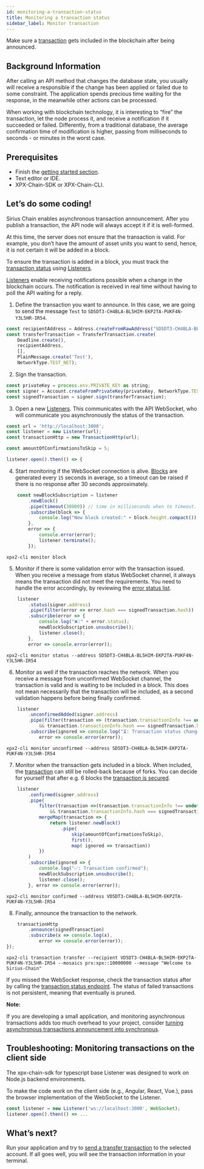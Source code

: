 ```yaml
---
id: monitoring-a-transaction-status
title: Monitoring a transaction status
sidebar_label: Monitor transaction
---
```

Make sure a [transaction](../../protocol/transaction.md) gets included in the blockchain after being announced.

## Background Information 

After calling an API method that changes the database state, you usually will receive a responsible if the change has been applied or failed due to some constraint. The application spends precious time waiting for the response, in the meanwhile other actions can be processed.

When working with blockchain technology, it is interesting to “fire” the transaction, let the node process it, and receive a notification if it succeeded or failed. Differently, from a traditional database, the average confirmation time of modification is higher, passing from milliseconds to seconds - or minutes in the worst case.

## Prerequisites

- Finish the [getting started section](../../getting-started/setting-up-workstation.md).
- Text editor or IDE.
- XPX-Chain-SDK or XPX-Chain-CLI.

## Let’s do some coding!

Sirius Chain enables asynchronous transaction announcement. After you publish a transaction, the API node will always accept it if it is well-formed.

At this time, the server does not ensure that the transaction is valid. For example, you don’t have the amount of asset units you want to send, hence, it is not certain it will be added in a block.

To ensure the transaction is added in a block, you must track the [transaction status](../../protocol/transaction.md) using [Listeners](../../rest-api/websockets.md).

[Listeners](../../rest-api/websockets.md) enable receiving notifications possible when a change in the blockchain occurs. The notification is received in real time without having to poll the API waiting for a reply.

1. Define the transaction you want to announce. In this case, we are going to send the message `Test` to `SD5DT3-CH4BLA-BL5HIM-EKP2TA-PUKF4N-Y3L5HR-IR54`.


<!--DOCUSAURUS_CODE_TABS-->
<!--TypeScript-->
```js
const recipientAddress = Address.createFromRawAddress("SD5DT3-CH4BLA-BL5HIM-EKP2TA-PUKF4N-Y3L5HR-IR54");
const transferTransaction = TransferTransaction.create(
    Deadline.create(),
    recipientAddress,
    [],
    PlainMessage.create('Test'),
    NetworkType.TEST_NET);
```

<!--END_DOCUSAURUS_CODE_TABS-->

2. Sign the transaction.

<!--DOCUSAURUS_CODE_TABS-->
<!--TypeScript-->
```js
const privateKey = process.env.PRIVATE_KEY as string;
const signer = Account.createFromPrivateKey(privateKey, NetworkType.TEST_NET);
const signedTransaction = signer.sign(transferTransaction);
```

<!--END_DOCUSAURUS_CODE_TABS-->

3. Open a new [Listeners](../../rest-api/websockets.md). This communicates with the API WebSocket, who will communicate you asynchronously the status of the transaction.

<!--DOCUSAURUS_CODE_TABS-->
<!--TypeScript-->
```js
const url = 'http://localhost:3000';
const listener = new Listener(url);
const transactionHttp = new TransactionHttp(url);

const amountOfConfirmationsToSkip = 5;

listener.open().then(() => {
```

<!--END_DOCUSAURUS_CODE_TABS-->

4. Start monitoring if the WebSocket connection is alive. [Blocks](../../protocol/block.md) are generated every `15` seconds in average, so a timeout can be raised if there is no response after 30 seconds approximately.

<!--DOCUSAURUS_CODE_TABS-->
<!--TypeScript-->
```js
    const newBlockSubscription = listener
        .newBlock()
        .pipe(timeout(30000)) // time in milliseconds when to timeout.
        .subscribe(block => {
            console.log("New block created:" + block.height.compact());
        },
        error => {
            console.error(error);
            listener.terminate();
        });
```

<!--Bash-->
```
xpx2-cli monitor block
```

<!--END_DOCUSAURUS_CODE_TABS-->

5. Monitor if there is some validation error with the transaction issued. When you receive a message from status WebSocket channel, it always means the transaction did not meet the requirements. You need to handle the error accordingly, by reviewing the [error status list](../../rest-api/status-errors.md).

<!--DOCUSAURUS_CODE_TABS-->
<!--TypeScript-->
```js
    listener
        .status(signer.address)
        .pipe(filter(error => error.hash === signedTransaction.hash))
        .subscribe(error => {
            console.log("❌:" + error.status);
            newBlockSubscription.unsubscribe();
            listener.close();
        },
        error => console.error(error));
```

<!--Bash-->
```
xpx2-cli monitor status --address SD5DT3-CH4BLA-BL5HIM-EKP2TA-PUKF4N-Y3L5HR-IR54
```

<!--END_DOCUSAURUS_CODE_TABS-->

6. Monitor as well if the transaction reaches the network. When you receive a message from unconfirmed WebSocket channel, the transaction is valid and is waiting to be included in a block. This does not mean necessarily that the transaction will be included, as a second validation happens before being finally confirmed.

<!--DOCUSAURUS_CODE_TABS-->
<!--TypeScript-->
```js
    listener
        .unconfirmedAdded(signer.address)
        .pipe(filter(transaction => (transaction.transactionInfo !== undefined
            && transaction.transactionInfo.hash === signedTransaction.hash)))
        .subscribe(ignored => console.log("⏳: Transaction status changed to unconfirmed"),
            error => console.error(error));
```

<!--Bash-->
```
xpx2-cli monitor unconfirmed --address SD5DT3-CH4BLA-BL5HIM-EKP2TA-PUKF4N-Y3L5HR-IR54
```

<!--END_DOCUSAURUS_CODE_TABS-->

7. Monitor when the transaction gets included in a block. When included, the [transaction](../../protocol/transaction.md) can still be rolled-back because of forks. You can decide for yourself that after e.g. 6 blocks the [transaction is secured](https://gist.github.com/aleixmorgadas/3d856d318e60f901be09dbd23467b374).

<!--DOCUSAURUS_CODE_TABS-->
<!--TypeScript-->
```js
    listener
        .confirmed(signer.address)
        .pipe(
            filter(transaction =>(transaction.transactionInfo !== undefined
                && transaction.transactionInfo.hash === signedTransaction.hash)),
            mergeMap(transaction => {
                return listener.newBlock()
                    .pipe(
                        skip(amountOfConfirmationsToSkip),
                        first(),
                        map( ignored => transaction))
            })
        )
        .subscribe(ignored => {
            console.log("✅: Transaction confirmed");
            newBlockSubscription.unsubscribe();
            listener.close();
        }, error => console.error(error));
```

<!--Bash-->
```
xpx2-cli monitor confirmed --address VD5DT3-CH4BLA-BL5HIM-EKP2TA-PUKF4N-Y3L5HR-IR54
```

<!--END_DOCUSAURUS_CODE_TABS-->

8. Finally, announce the transaction to the network.

<!--DOCUSAURUS_CODE_TABS-->
<!--TypeScript-->
```js
    transactionHttp
        .announce(signedTransaction)
        .subscribe(x => console.log(x),
            error => console.error(error));
});
```

<!--Bash-->
```
xpx2-cli transaction transfer --recipient VD5DT3-CH4BLA-BL5HIM-EKP2TA-PUKF4N-Y3L5HR-IR54 --mosaics prx:xpx::10000000 --message "Welcome to Sirius-Chain"
```

<!--END_DOCUSAURUS_CODE_TABS-->

If you missed the WebSocket response, check the transaction status after by calling the [transaction status endpoint](../../../endpoints#operation/getTransaction). The status of failed transactions is not persistent, meaning that eventually is pruned.

<div class=info>

**Note:**

If you are developing a small application, and monitoring asynchronous transactions adds too much overhead to your project, consider [turning asynchronous transactions announcement into synchronous](../monitoring/turning-the-asynchronous-transaction-announcement-into-synchronous.md).

</div>

## Troubleshooting: Monitoring transactions on the client side

The xpx-chain-sdk for typescript base Listener was designed to work on Node.js backend environments.

To make the code work on the client side (e.g., Angular, React, Vue.), pass the browser implementation of the WebSocket to the Listener.

```js
const listener = new Listener('ws://localhost:3000', WebSocket);
listener.open().then(() => ...
```

## What’s next?

Run your application and try to [send a transfer transaction](../transaction/sending-a-transfer-transaction.html) to the selected account. If all goes well, you will see the transaction information in your terminal.

<!--Author: [jorisadri](https://bcdocs.xpxsirius.io/guides/author/jorisadri.html)
